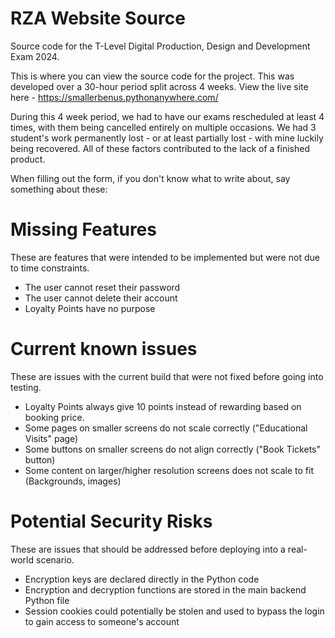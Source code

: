 # RZA Website Source
Source code for the T-Level Digital Production, Design and Development Exam 2024.

This is where you can view the source code for the project. This was developed over a 30-hour period split across 4 weeks. 
View the live site here - https://smallerbenus.pythonanywhere.com/


During this 4 week period, we had to have our exams rescheduled at least 4 times, with them being cancelled entirely on multiple occasions. 
We had 3 student's work permanently lost - or at least partially lost - with mine luckily being recovered.
All of these factors contributed to the lack of a finished product.

When filling out the form, if you don't know what to write about, say something about these:

# Missing Features
These are features that were intended to be implemented but were not due to time constraints.

- The user cannot reset their password
- The user cannot delete their account
- Loyalty Points have no purpose

# Current known issues
These are issues with the current build that were not fixed before going into testing.

- Loyalty Points always give 10 points instead of rewarding based on booking price.
- Some pages on smaller screens do not scale correctly ("Educational Visits" page)
- Some buttons on smaller screens do not align correctly ("Book Tickets" button)
- Some content on larger/higher resolution screens does not scale to fit (Backgrounds, images)

# Potential Security Risks
These are issues that should be addressed before deploying into a real-world scenario. 

- Encryption keys are declared directly in the Python code
- Encryption and decryption functions are stored in the main backend Python file
- Session cookies could potentially be stolen and used to bypass the login to gain access to someone's account
